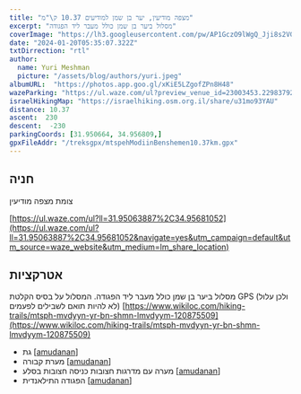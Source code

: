 ```yaml
---
title: "מצפה מודיעין, יער בן שמן למודיעים 10.37 ק\"מ"
excerpt: "מסלול ביער בן שמן כולל מעבר ליד הפגודה"
coverImage: "https://lh3.googleusercontent.com/pw/AP1GczO9lWgQ_Jji8s2VGegawThU1Z97iIxDWCj2JkyQCsrUoAjar-X-KpOejRBlaw6AxsJms6HWsWVCkOXvwrfNmac07QZlxi6Jlr7_m92fVu4FOXXMWbV6=w1300-h630"
date: "2024-01-20T05:35:07.322Z"
txtDirrection: "rtl"
author:
  name: Yuri Meshman
  picture: "/assets/blog/authors/yuri.jpeg"
albumURL:  "https://photos.app.goo.gl/xKiE5LZgofZPn8H48"
wazeParking: "https://ul.waze.com/ul?preview_venue_id=23003453.229837925.70152&navigate=yes&utm_campaign=default&utm_source=waze_website&utm_medium=lm_share_location"
israelHikingMap: "https://israelhiking.osm.org.il/share/u31mo93YAU"
distance: 10.37
ascent:  230
descent:  -230
parkingCoords: [31.950664, 34.956809,]
gpxFileAddr: "/treksgpx/mtspehModiinBenshemen10.37km.gpx"
---
```



## חניה
צומת מצפה מודיעין

[https://ul.waze.com/ul?ll=31.95063887%2C34.95681052](https://ul.waze.com/ul?ll=31.95063887%2C34.95681052&navigate=yes&utm_campaign=default&utm_source=waze_website&utm_medium=lm_share_location)

## אטרקציות
מסלול ביער בן שמן כולל מעבר ליד הפגודה.
המסלול על בסיס הקלטת GPS (ולכן עלול לא להיות תואם לשבילים לפעמים)
[https://www.wikiloc.com/hiking-trails/mtsph-mvdyyn-yr-bn-shmn-lmvdyym-120875509](https://www.wikiloc.com/hiking-trails/mtsph-mvdyyn-yr-bn-shmn-lmvdyym-120875509)
- גת \[[amudanan](https://amudanan.co.il/#!wiki=P866319)\]
- מערת קבורה \[[amudanan](https://amudanan.co.il/#!wiki=P908537)\]
- מערה עם מדרגות חצובות כניסה חצובות בסלע \[[amudanan](https://amudanan.co.il/#!wiki=P886087)\]
- הפגודה התילאנדית \[[amudanan](https://amudanan.co.il/#!wiki=P686791)\]